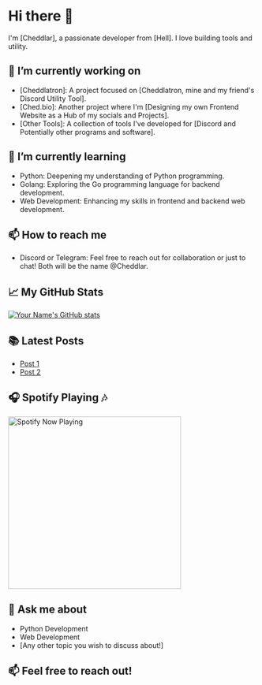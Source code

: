 # Hi there 👋

I'm [Cheddlar], a passionate developer from [Hell]. I love building tools and utility.

## 🔭 I’m currently working on
- [Cheddlatron]: A project focused on [Cheddlatron, mine and my friend's Discord Utility Tool].
- [Ched.bio]: Another project where I'm [Designing my own Frontend Website as a Hub of my socials and Projects].
- [Other Tools]: A collection of tools I've developed for [Discord and Potentially other programs and software].

## 🌱 I’m currently learning
- Python: Deepening my understanding of Python programming.
- Golang: Exploring the Go programming language for backend development.
- Web Development: Enhancing my skills in frontend and backend web development.

## 📫 How to reach me
- Discord or Telegram: Feel free to reach out for collaboration or just to chat! Both will be the name @Cheddlar.

## 📈 My GitHub Stats
[![Your Name's GitHub stats](https://github-readme-stats.vercel.app/api?username=Cheddlar&show_icons=true&theme=radical)](https://github.com/Cheddlar)

## 📚 Latest Posts
- [Post 1](https://ched.bio/)
- [Post 2](https://cheddlatron.com/)

## 🎧 Spotify Playing 🎶
[<img src="https://novatorem-git-master.raymonddickerson.vercel.app/api/spotify-playing" alt="Spotify Now Playing" width="350" />](https://open.spotify.com/user/31mfpptmoat5fbqtkye2mfsc7vji)

## 💬 Ask me about
- Python Development
- Web Development
- [Any other topic you wish to discuss about!]

## 📫 Feel free to reach out!
